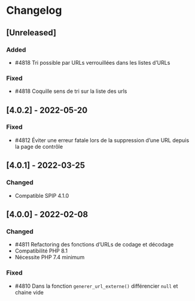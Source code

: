 # Changelog

## [Unreleased]

### Added

- #4818 Tri possible par URLs verrouillées dans les listes d’URLs

### Fixed

- #4818 Coquille sens de tri sur la liste des urls


## [4.0.2] - 2022-05-20

### Fixed

- #4812 Éviter une erreur fatale lors de la suppression d’une URL depuis la page de contrôle


## [4.0.1] - 2022-03-25

### Changed

- Compatible SPIP 4.1.0


## [4.0.0] - 2022-02-08

### Changed

- #4811 Refactoring des fonctions d’URLs de codage et décodage
- Compatibilité PHP 8.1
- Nécessite PHP 7.4 minimum

### Fixed

- #4810 Dans la fonction `generer_url_externe()` différencier `null` et chaine vide
